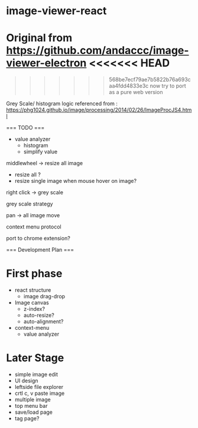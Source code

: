 # image-viewer-react

Original from https://github.com/andaccc/image-viewer-electron
<<<<<<< HEAD
=======

>>>>>>> 568be7ecf79ae7b5822b76a693caa4fdd4833e3c
now try to port as a pure web version 

Grey Scale/ histogram logic referenced from :
https://phg1024.github.io/image/processing/2014/02/26/ImageProcJS4.html

=== TODO ===
- value analyzer
  - histogram
  - simplify value

middlewheel -> resize all image
- resize all ?
- resize single image when mouse hover on image?

right click
-> grey scale

grey scale strategy

pan -> all image move

context menu protocol

port to chrome extension?

=== Development Plan ===

# First phase
- react structure
  - image drag-drop
- Image canvas
  - z-index?
  - auto-resize?
  - auto-alignment?
- context-menu
  - value analyzer
# Later Stage
- simple image edit
- UI design
- leftside file explorer
- crtl c, v paste image 
- multiple image
- top menu bar
- save/load page
- tag page?
